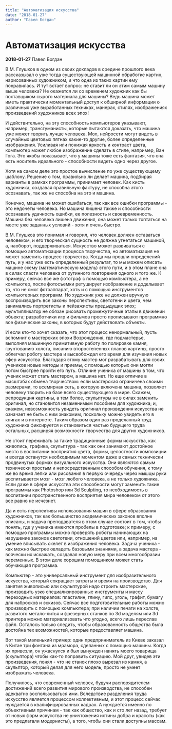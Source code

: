 ```yaml
---
title: "Автоматизация искусства"
date: "2018-01-27"
author: "Павел Богдан"
---
```


# Автоматизация искусства

**2018-01-27** Павел Богдан

В.М. Глушков в одном из своих докладов в средине прошлого века рассказывал о уже тогда существующей машинной обработке картин, нарисованных художником, и что одна из таких картин ему понравилась. И тут встает вопрос: не ставит ли он этим самым машину выше человека? Не окажется ли со временем художник как бы поставщиком сырого материала для машины? Ведь машина может иметь практически моментальный доступ к обширной информации о различных уже выработанных техниках, манерах, стилях, изображениях произведений художников всех эпох!

И действительно, на эту способность компьютеров указывают, например, трансгуманисты, которые пытаются доказать, что машина уже может творить лучше человека. Мол, нейросети могут видеть в случайных цветовых пятнах какие-то другие, более определенные изображения. Усиливая или понижая яркость и контраст цвета, компьютер может любое изображение сделать в стиле, например, Ван Гога. Это якобы показывает, что у машины тоже есть фантазия, что она есть носитель идеального - способности видеть одно через другое.

Хотя на самом деле это простое вычисление по уже существующему шаблону. Решение о том, правильно ли делает машина, подбирая варианты в рамках программы, принимает человек. Как кисть художника, создавая правильную фактуру, не способна этого осознавать, так же не способна на это и машина.

Конечно, машина не может ошибаться, так как все ошибки программы - это недочеты человека. Но машина лишена также и способности осознавать удачность ошибки, ее полезность и своевременность. Машина без человека лишена движения, она может только топтаться на месте уже заданных условий - хотя и очень быстро.

В.М. Глушков это понимал и говорил, что человек  должен оставаться человеком, и его творческая сущность не должна угнетаться машиной, а, наоборот, поддерживаться. Искусство может развиваться с помощью автоматизации процесса творчества, но автоматизация не может заменить процесс творчества. Когда мы прошли определений путь, и у нас уже есть определенный результат, то мы можем описать машине схему (математическую модель) этого пути, и в этом плане она в силах спасти человека от рутинного повторения одного и того же. К примеру, сейчас все же фотограф с помощью компьютера, а не компьютер, после фотосъемки ретуширует изображение и доделывает то, что не смог фотоаппарат, хоть и с помощью инструментов компьютерных программ. Но художник уже не должен вручную воспроизводить все законы перспективы, светотени и цвета, чем занимались портретисты и пейзажисты предыдущих эпох; мультипликатор не обязан рисовать промежуточные этапы в движении объекта; разработчики игр и фильмов просто прописывают программно все физические законы, в которых будут действовать объекты.

И если кто-то хочет сказать, что этот процесс ненормальный, пусть вспомнит о   мастерских эпохи Возрождения, где подмастерье, выполняя машинную примитивную работу по полировке камня, грунтованию холста, писанию второстепенных планов картины, просто облегчал роботу мастера и высвобождал его время для изучения новых сфер искусства. Благодаря этому мастер мог разрабатывать для своих учеников новые методы и приемы, с помощью которых они могли потом быстрее пройти его путь. Отличие ученика от машины в том, что ученик может  стать мастером, а машина нет. Но еще отличие в масштабах обмена творчеством: если мастерская ограничена своими размерами, то всемирная сеть, в которую включена машина, позволяет человеку творить на базе всего существующего в мире. Скажем, репродукция картины, а тем более, скульптуры не в силах заменить оригинал, но становится незаменимым пособием для художника; и, скажем, невозможность увидеть оригинал произведения искусства не означает не быть с ним знакомим, поскольку можно увидеть его в книгах и в интернете. Таким образом один раз проделанный труд художника фиксируется и становиться частью будущего труда остальных, расширяя возможности творчества для других художников.

Не стоит переживать за такие традиционные формы искусства, как живопись, графика, скульптура - так как они занимают достойное место в воспитании восприятия цвета, формы, целостности композиции и всегда останутся необходимым моментом даже в самых технически продвинутых формах визуального искусства. Они являются самым технически простым и непосредственным способом обучения, к тому же во время лепки или рисования в первую очередь через мышцы руки воспитывается мозг - мозг любого человека, а не только художника. Если даже в сфере искусства эти способности могут заменить такие программы как Photoshop или 3d Sculpting, то необходимость в воспитании пространственного восприятия мира человеком от этого все равно не исчезнет.

Да и есть перспективы использования машин в сфере образования художников, так как большинство академических законов вполне описаны, и задача преподавателя в этом  случае состоит в том,  чтобы понять, где у ученика имеются пробелы в подготовке; к примеру, с помощью программы можно проверять роботы начинающих на нарушение законов светотени, отношений цветов или, например, на умение вписывать скелет в изображения человека. Задача ученика - как можно быстрее овладеть базовыми знаниями, а задача мастера - всячески их искажать, создавая новую меру при всем многообразии переменных. В этом деле хорошим помощником может стать обучающая программа.

Компьютер - это универсальный инструмент для изобразительного искусства, который сокращает затраты и время на производство. Для занятия живописью или скульптурой надо строить мастерские, производить узко специализированные инструменты и массу переходных материалов: пластилин, глину, гипс, уголь, графит, бумагу для набросков и эскизов. Сейчас все подготовительные работы можно производить с помощью компьютера; при наличии печати на холсте, развитого метало-литья и фрезерных станков по 3d моделям или 3d принтера можно  материализовать что угодно, всего лишь переслав файл. Осталось только следить, чтобы образованность общества была достойна тех возможностей, которые предоставляет машина.

Вот такой маленький пример: один предприниматель из Киеве заказал в Китае три фонтана из мрамора, сделанных с помощью машины. Когда их привезли, он ужаснулся и был вынужден нанять моего товарища (скульптора) чтобы как-то поправить ситуацию. Мой друг, увидев эти произведения, понял - что не станок плохо вырезал из камня, а скульптор, который делал для него модель, просто не умеет изображать человека.

Получилось, что современный человек, будучи распорядителем достижений всего развития мирового производства, не способен адекватно воспользоваться ими. Вследствие разделения труда искусство является процессом коллективным, и этот процесс сейчас нуждается в квалифицированных кадрах. А нуждается именно по объективным причинам - так как общество, как и сто лет назад, требует от новых форм искусства не уничтожения истины добра и красоты (как это предлагали модернисты), а того, чтобы они стали доступны массам.